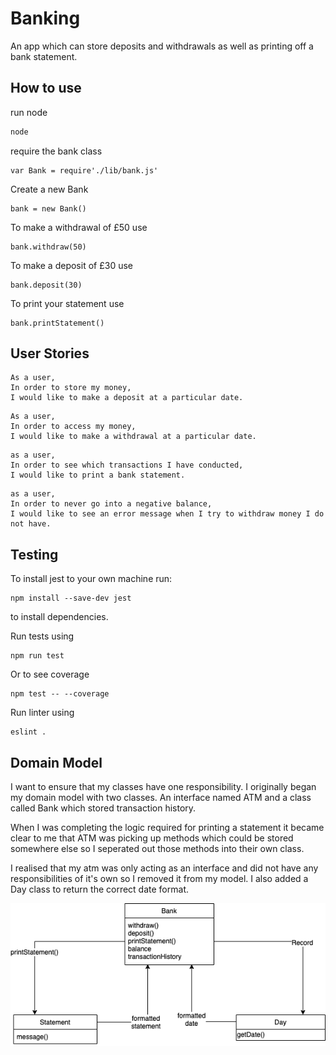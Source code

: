 # Banking

An app which can store deposits and withdrawals as well as printing off a bank statement.

## How to use
run node
```bash
node
```
require the bank class
```
var Bank = require'./lib/bank.js'
```
Create a new Bank
```
bank = new Bank()
```
To make a withdrawal of £50 use
```
bank.withdraw(50)
```
To make a deposit of £30 use
```
bank.deposit(30)
```
To print your statement use
```
bank.printStatement()
```

## User Stories

```
As a user,
In order to store my money,
I would like to make a deposit at a particular date.
```

```
As a user,
In order to access my money,
I would like to make a withdrawal at a particular date.
```

```
as a user,
In order to see which transactions I have conducted,
I would like to print a bank statement.
```

```
as a user,
In order to never go into a negative balance,
I would like to see an error message when I try to withdraw money I do not have.
```

## Testing
To install jest to your own machine run:
```
npm install --save-dev jest
```
to install dependencies.

Run tests using

```
npm run test

```
Or to see coverage
```
npm test -- --coverage
```

Run linter using
```
eslint .  
```

## Domain Model
I want to ensure that my classes have one responsibility. I originally began my domain model with two classes. An interface named ATM and a class called Bank which stored transaction history.


When I was completing the logic required for printing a statement it became clear to me that ATM was picking up methods which could be stored somewhere else so I seperated out those methods into their own class.

I realised that my atm was only acting as an interface and did not have any responsibilities of it's own so I removed it from my model. I also added a Day class to return the correct date format.

![Domain Model](./bankDomainModel.png)